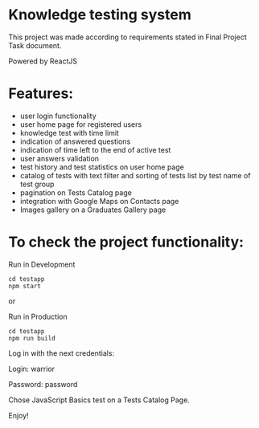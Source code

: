 # Knowledge testing system 

This project was made according to requirements stated in Final Project Task document.

Powered by ReactJS

# Features:
- user login functionality
- user home page for registered users
- knowledge test with time limit 
- indication of answered questions
- indication of time left to the end of active test
- user answers validation
- test history and test statistics on user home page
- catalog of tests with text filter and sorting of tests list by test name of test group
- pagination on Tests Catalog page
- integration with Google Maps on Contacts page
- Images gallery on a Graduates Gallery page

# To check the project functionality: 
Run in Development
```
cd testapp
npm start

```
or 

Run in Production
```
cd testapp
npm run build

```

Log in with the next credentials:

Login: warrior

Password: password

Chose JavaScript Basics test on a Tests Catalog Page.

Enjoy!